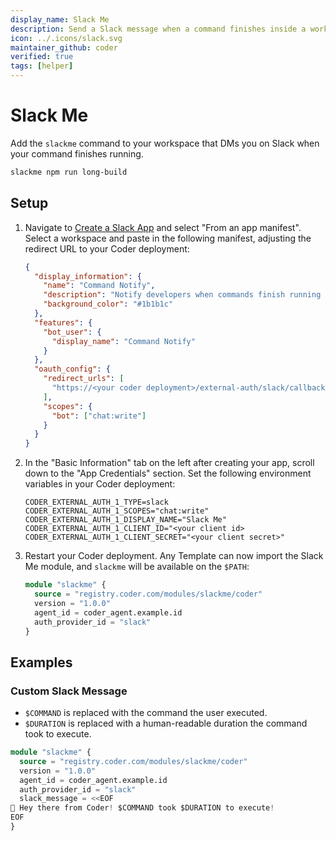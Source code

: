 ```yaml
---
display_name: Slack Me
description: Send a Slack message when a command finishes inside a workspace!
icon: ../.icons/slack.svg
maintainer_github: coder
verified: true
tags: [helper]
---
```


# Slack Me

Add the `slackme` command to your workspace that DMs you on Slack when your command finishes running.

```bash
slackme npm run long-build
```

## Setup

1. Navigate to [Create a Slack App](https://api.slack.com/apps?new_app=1) and select "From an app manifest". Select a workspace and paste in the following manifest, adjusting the redirect URL to your Coder deployment:

   ```json
   {
     "display_information": {
       "name": "Command Notify",
       "description": "Notify developers when commands finish running inside Coder!",
       "background_color": "#1b1b1c"
     },
     "features": {
       "bot_user": {
         "display_name": "Command Notify"
       }
     },
     "oauth_config": {
       "redirect_urls": [
         "https://<your coder deployment>/external-auth/slack/callback"
       ],
       "scopes": {
         "bot": ["chat:write"]
       }
     }
   }
   ```

2. In the "Basic Information" tab on the left after creating your app, scroll down to the "App Credentials" section. Set the following environment variables in your Coder deployment:

   ```env
   CODER_EXTERNAL_AUTH_1_TYPE=slack
   CODER_EXTERNAL_AUTH_1_SCOPES="chat:write"
   CODER_EXTERNAL_AUTH_1_DISPLAY_NAME="Slack Me"
   CODER_EXTERNAL_AUTH_1_CLIENT_ID="<your client id>
   CODER_EXTERNAL_AUTH_1_CLIENT_SECRET="<your client secret>"
   ```

3. Restart your Coder deployment. Any Template can now import the Slack Me module, and `slackme` will be available on the `$PATH`:

   ```tf
   module "slackme" {
     source = "registry.coder.com/modules/slackme/coder"
     version = "1.0.0"
     agent_id = coder_agent.example.id
     auth_provider_id = "slack"
   }
   ```

## Examples

### Custom Slack Message

- `$COMMAND` is replaced with the command the user executed.
- `$DURATION` is replaced with a human-readable duration the command took to execute.

```tf
module "slackme" {
  source = "registry.coder.com/modules/slackme/coder"
  version = "1.0.0"
  agent_id = coder_agent.example.id
  auth_provider_id = "slack"
  slack_message = <<EOF
👋 Hey there from Coder! $COMMAND took $DURATION to execute!
EOF
}
```
